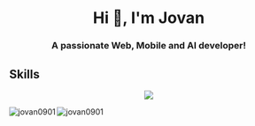 <h1 align="center">Hi 👋, I'm Jovan</h1>
<h3 align="center">A passionate Web, Mobile and AI developer! </h3>

## Skills


<p align="center">
  <a href="https://skillicons.dev">
    <img src="https://skillicons.dev/icons?i=aws,docker,solidity,d3,py,pytorch,django,flask,fastapi,selenium,androidstudio,dart,flutter,kotlin,swift,php,laravel,symfony,js,jquery,ts,babel,vite,nodejs,react,redux,nextjs,vue,nuxtjs,svelte,express,nestjs,redis,figma,materialui,tailwind,sass,bootstrap,css,styledcomponents,mysql,mongodb,firebase,postgres,vim,azure,postman,git,github,githubactions,gitlab,stackoverflow&perline=13" />
  </a>
</p>

<p align="left">
</p>

<p><img align="left" src="https://github-readme-stats.vercel.app/api/top-langs?username=jovan0901&show_icons=true&locale=en&layout=compact&theme=tokyonight" alt="jovan0901" /></p>

<p><img align="center" src="https://github-readme-streak-stats.herokuapp.com/?user=jovan0901&" alt="jovan0901" /></p>
